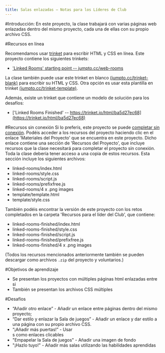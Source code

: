 ```yaml
---
title: Salas enlazadas — Notas para los Líderes de Club
---
```


#Introducción:
En este proyecto, la clase trabajará con varias páginas web enlazadas dentro del mismo proyecto, cada una de ellas con su propio archivo CSS. 


#Recursos en línea

Recomendamos usar [trinket](https://trinket.io/) para escribir HTML y CSS en línea. Este proyecto contiene los siguientes trinkets:

+ ['Linked Rooms' starting point  -- jumpto.cc/web-rooms](http://jumpto.cc/web-rooms)

La clase también puede usar este trinket en blanco [(jumpto.cc/trinket-blank)](http://jumpto.cc/trinket-blank) para escribir su HTML y CSS. Otra opción es usar esta plantilla en trinket [(jumpto.cc/trinket-template)](http://jumpto.cc/trinket-template).

Además, existe un trinket que contiene un modelo de solución para los desafíos:

+ ['Linked Rooms Finished' -- https://trinket.io/html/ba5d27ec68](https://trinket.io/html/ba5d27ec68)

#Recursos sin conexión
Si lo preferís, este proyecto se puede [completar sin conexión](https://www.codeclubprojects.org/en-GB/resources/webdev-working-offline/). Podéis acceder a los recursos del proyecto haciendo clic en el enlace 'Materiales del Proyecto' que se encuentra en este proyecto. Dicho enlace contiene una sección de 'Recursos del Proyecto', que incluye recursos que la clase necesitará para completar el proyecto sin conexión. Toda la clase debería tener acceso a una copia de estos recursos. Esta sección incluye los siguientes archivos:

+ linked-rooms/index.html
+ linked-rooms/style.css
+ linked-rooms/script.js
+ linked-rooms/prefixfree.js
+ linked-rooms/4 x .png images
+ template/template.html
+ template/style.css

También podéis encontrar la versión de este proyecto con los retos completados en la carpeta 'Recursos para el líder del Club', que contiene:

+ linked-rooms-finished/index.html
+ linked-rooms-finished/style.css
+ linked-rooms-finished/script.js
+ linked-rooms-finished/prefixfree.js
+ linked-rooms-finished/4 x .png images

(Todos los recursos mencionados anteriormente también se pueden descargar como archivos `.zip` del proyecto y voluntarios.)

#Objetivos de aprendizaje
+ Se presentan los proyectos con múltiples páginas html enlazadas entre si
+ También se presentan los archivos CSS múltiples

#Desafíos
+ “Añadir otro enlace” - Añadir un enlace entre páginas dentro del mismo proyecto;
+ “Dar estilo y enlazar la Sala de juegos” - Añadir un enlace y dar estilo a una página con su propio archivo CSS. 
+ “¡Añadir más puertas!” - Usar <div>s como enlaces clicables
+ "Empapelar la Sala de juegos" - Añadir una imagen de fondo
+ "¡Hazlo tuyo!" - Añadir más salas utilizando las habilidades aprendidas

